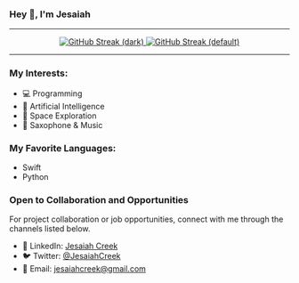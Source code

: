 ### Hey 👋, I'm Jesaiah

---

<p align="center">
  <a href="https://git.io/streak-stats#gh-dark-mode-only">
    <img src="https://streak-stats.demolab.com?user=JesaiahCreek&theme=dark" alt="GitHub Streak (dark)" />
  </a>
  <a href="https://git.io/streak-stats#gh-light-mode-only">
    <img src="https://streak-stats.demolab.com?user=JesaiahCreek&theme=default" alt="GitHub Streak (default)" />
  </a>
</p>

---

### My Interests:
- 💻 Programming
- 🧠 Artificial Intelligence
- 🚀 Space Exploration
- 🎷 Saxophone & Music

### My Favorite Languages:
- Swift
- Python

### Open to Collaboration and Opportunities
For project collaboration or job opportunities, connect with me through the channels listed below.

- 💼 LinkedIn: [Jesaiah Creek](https://www.linkedin.com/in/jesaiahcreek/)
- 🐦 Twitter: [@JesaiahCreek](https://twitter.com/JesaiahCreek)
- 📧 Email: jesaiahcreek@gmail.com

